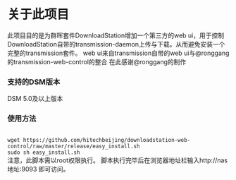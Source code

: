 <h1><b>关于此项目</b></h1>
此项目目的是为群晖套件DownloadStation增加一个第三方的web ui，用于控制DownloadStation自带的transmission-daemon上传与下载。从而避免安装一个完整的transmission套件。
web ui来自transmission自带的web ui与@ronggang的transmission-web-control的整合
在此感谢@ronggang的制作
<h3><b>支持的DSM版本</b></h3>
DSM 5.0及以上版本
<h3><b>使用方法</b></h3>
<code>
wget https://github.com/hitechbeijing/downloadstation-web-control/raw/master/release/easy_install.sh
sudo sh easy_install.sh
</code>
注意，此脚本需以root权限执行。
脚本执行完毕后在浏览器地址栏输入http://nas地址:9093 即可访问。
